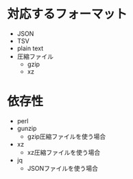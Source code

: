 
# 対応するフォーマット

- JSON
- TSV
- plain text
- 圧縮ファイル
    - gzip
    - xz

# 依存性

- perl
- gunzip
    - gzip圧縮ファイルを使う場合
- xz
    - xz圧縮ファイルを使う場合
- jq
    - JSONファイルを使う場合

